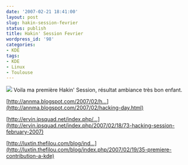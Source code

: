 ```yaml
---
date: '2007-02-21 18:41:00'
layout: post
slug: hakin-session-fevrier
status: publish
title: Hakin' Session Fevrier
wordpress_id: '98'
categories:
- KDE
tags:
- KDE
- Linux
- Toulouse
---
```


![](/images/60px-KDE_logo.svg.png) Voila ma première Hakin' Session, résultat ambiance très bon enfant.

[http://annma.blogspot.com/2007/02/h...](http://annma.blogspot.com/2007/02/hacking-day.html)

[http://ervin.ipsquad.net/index.php/...](http://ervin.ipsquad.net/index.php/2007/02/18/73-hacking-session-february-2007)

[http://luxtin.thefilou.com/blog/ind...](http://luxtin.thefilou.com/blog/index.php/2007/02/19/35-premiere-contribution-a-kde)
